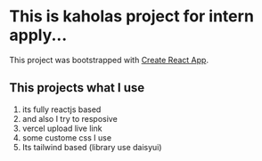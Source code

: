 # This is kaholas project for intern apply...

This project was bootstrapped with [Create React App](https://ccard-design.vercel.app/).

## This projects what I use
  1. its fully reactjs based
  2. and also I try to resposive
  3. vercel upload live link
  4. some custome css I use
  5. Its tailwind based (library use daisyui)
